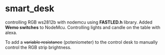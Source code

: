 # smart_desk
controlling  RGB ws2812b with nodemcu using __FASTLED.h__ library. 
Added **Wemo switches** to NodeMcu. Controlling lights and candle on the table with alexa.

To add a ~~variable resistance~~ (poteniometer) to the control desk to manually control the RGB strip brightness.
